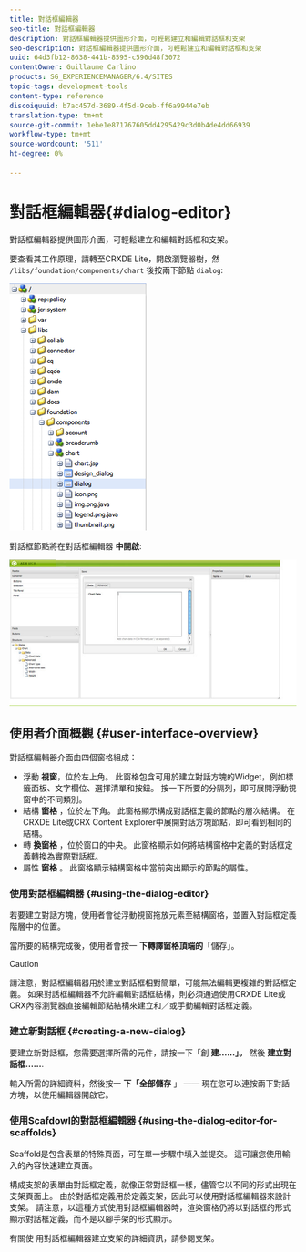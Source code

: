 ```yaml
---
title: 對話框編輯器
seo-title: 對話框編輯器
description: 對話框編輯器提供圖形介面，可輕鬆建立和編輯對話框和支架
seo-description: 對話框編輯器提供圖形介面，可輕鬆建立和編輯對話框和支架
uuid: 64d3fb12-8638-441b-8595-c590d48f3072
contentOwner: Guillaume Carlino
products: SG_EXPERIENCEMANAGER/6.4/SITES
topic-tags: development-tools
content-type: reference
discoiquuid: b7ac457d-3689-4f5d-9ceb-ff6a9944e7eb
translation-type: tm+mt
source-git-commit: 1ebe1e871767605dd4295429c3d0b4de4dd66939
workflow-type: tm+mt
source-wordcount: '511'
ht-degree: 0%

---
```



# 對話框編輯器{#dialog-editor}

對話框編輯器提供圖形介面，可輕鬆建立和編輯對話框和支架。

要查看其工作原理，請轉至CRXDE Lite，開啟瀏覽器樹，然 `/libs/foundation/components/chart` 後按兩下節點 `dialog`:

![chlimage_1-247](assets/chlimage_1-247.png)

對話框節點將在對話框編輯器 **中開啟**:

![screen_shot_2012-02-01at25033pm](assets/screen_shot_2012-02-01at25033pm.png)

## 使用者介面概觀 {#user-interface-overview}

對話框編輯器介面由四個窗格組成：

* 浮動 **視窗**，位於左上角。 此窗格包含可用於建立對話方塊的Widget，例如標籤面板、文字欄位、選擇清單和按鈕。 按一下所要的分隔列，即可展開浮動視窗中的不同類別。
* 結構 **窗格** ，位於左下角。 此窗格顯示構成對話框定義的節點的層次結構。 在CRXDE Lite或CRX Content Explorer中展開對話方塊節點，即可看到相同的結構。
* 轉 **換窗格** ，位於窗口的中央。 此窗格顯示如何將結構窗格中定義的對話框定義轉換為實際對話框。
* 屬性 **窗格** 。 此窗格顯示結構窗格中當前突出顯示的節點的屬性。

### 使用對話框編輯器 {#using-the-dialog-editor}

若要建立對話方塊，使用者會從浮動視窗拖放元素至結構窗格，並置入對話框定義階層中的位置。

當所要的結構完成後，使用者會按一 **下轉譯窗格頂端的**「儲存」。

>[!CAUTION]
>
>請注意，對話框編輯器用於建立對話框相對簡單，可能無法編輯更複雜的對話框定義。 如果對話框編輯器不允許編輯對話框結構，則必須通過使用CRXDE Lite或CRX內容瀏覽器直接編輯節點結構來建立和／或手動編輯對話框定義。

### 建立新對話框 {#creating-a-new-dialog}

要建立新對話框，您需要選擇所需的元件，請按一下「創 **建……」。** 然後 **建立對話框……**.

輸入所需的詳細資料，然後按一 **下「全部儲存** 」 —— 現在您可以連按兩下對話方塊，以使用編輯器開啟它。

### 使用Scafdowl的對話框編輯器 {#using-the-dialog-editor-for-scaffolds}

Scaffold是包含表單的特殊頁面，可在單一步驟中填入並提交。 這可讓您使用輸入的內容快速建立頁面。

構成支架的表單由對話框定義，就像正常對話框一樣，儘管它以不同的形式出現在支架頁面上。 由於對話框定義用於定義支架，因此可以使用對話框編輯器來設計支架。 請注意，以這種方式使用對話框編輯器時，渲染窗格仍將以對話框的形式顯示對話框定義，而不是以腳手架的形式顯示。

有關使 [](/help/sites-authoring/scaffolding.md) 用對話框編輯器建立支架的詳細資訊，請參閱支架。
